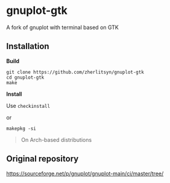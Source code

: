 # gnuplot-gtk
A fork of gnuplot with terminal based on GTK 

## Installation

**Build**
```
git clone https://github.com/zherlitsyn/gnuplot-gtk
cd gnuplot-gtk
make
```

**Install**

Use `checkinstall`

or

`makepkg -si`
> On Arch-based distributions

## Original repository
https://sourceforge.net/p/gnuplot/gnuplot-main/ci/master/tree/
